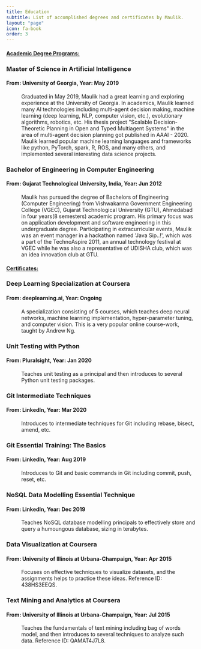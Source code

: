 ```yaml
---
title: Education
subtitle: List of accomplished degrees and certificates by Maulik.
layout: "page"
icon: fa-book
order: 3
---
```


<h4> <b> <u>Academic Degree Programs: </u> </b> </h4>
<dl>
  <dt> <h3>Master of Science in Artificial Intelligence</h3>  <h4>From: University of Georgia, Year: May 2019</h4></dt>
  <dd>
    <p>
    Graduated in May 2019, Maulik had a great learning and exploring experience at the University of Georgia. In academics, Maulik learned many AI technologies including multi-agent decision making, machine learning (deep learning, NLP, computer vision, etc.), evolutionary algorithms, robotics, etc. His thesis project "Scalable Decision-Theoretic Planning in Open and Typed Multiagent Systems" in the area of multi-agent decision planning got published in AAAI - 2020. Maulik learned popular machine learning languages and frameworks like python, PyTorch, spark, R, ROS, and many others, and implemented several interesting data science projects.
    </p>

<!--    <p>While at school, Maulik worked at EITS in the Student Information and Systems team for approximately two years. Maulik was awarded the UGA Student Employee of the Year, 2017 by the UGA Career Center. Maulik also enjoyed working at the Bolton Dining commons and learned to work as a blue-color worker.

    </p> -->

<!--    <p>
    Apart from the academics, Maulik participated in many extra-curricular activities at UGA. Maulik participated in UGA Grad school leadership program, where he worked on his leadership and communication skills, while accomplished a community project for teaching soft-skills to the middle school children. Additionally, Maulik volunteered at UGA Red-Cross and Speak out for species at UGA. Interestingly, Maulik learned swing, Latin and ballroom dancing while at school, which is now one of his favorite hobbies.
    </p> -->
  </dd>

  <dt> <h3>Bachelor of Engineering in Computer Engineering </h3> <h4>From: Gujarat Technological University, India, Year: Jun 2012</h4></dt>
  <dd>
  Maulik has pursued the degree of Bachelors of Engineering (Computer Engineering) from Vishwakarma Government Engineering College (VGEC), Gujarat Technological University (GTU), Ahmedabad in four years(8 semesters) academic program. His primary focus was on application development and software engineering in this undergraduate degree. Participating in extracurricular events, Maulik was an event manager in a hackathon named 'Java Sip..!', which was a part of the TechnoAspire 2011, an annual technology festival at VGEC while he was also a representative of UDISHA club, which was an idea innovation club at GTU.
  </dd>

</dl>

<h4> <u> <b> Certificates:</b> </u> </h4>
<dl>
  <dt> <h3>Deep Learning Specialization at Coursera</h3>  <h4>From: deeplearning.ai, Year: Ongoing</h4></dt>
  <dd>
  A specialization consisting of 5 courses, which teaches deep neural networks, machine learning implementation, hyper-parameter tuning, and computer vision. This is a very popular online course-work, taught by Andrew Ng.
  </dd>

  <dt> <h3>Unit Testing with Python</h3>  <h4>From: Pluralsight, Year: Jan 2020</h4></dt>
  <dd>
  Teaches unit testing as a principal and then introduces to several Python unit testing packages.
  </dd>

  <dt> <h3>Git Intermediate Techniques</h3>  <h4>From: LinkedIn, Year: Mar 2020</h4></dt>
  <dd>
  Introduces to intermediate techniques for Git including rebase, bisect, amend, etc.
  </dd>

  <dt> <h3>Git Essential Training: The Basics</h3>  <h4>From: LinkedIn, Year: Aug 2019</h4></dt>
  <dd>
  Introduces to Git and basic commands in Git including commit, push, reset, etc.
  </dd>

  <dt> <h3>NoSQL Data Modelling Essential Technique</h3>  <h4>From: LinkedIn, Year: Dec 2019</h4></dt>
  <dd>
  Teaches NoSQL database modelling principals to effectively store and query a humoungous database, sizing in terabytes.
  </dd>

  <dt> <h3>Data Visualization at Coursera</h3>  <h4>From: University of Illinois at Urbana-Champaign, Year: Apr 2015</h4></dt>
  <dd>
   Focuses on effective techniques to visualize datasets, and the assignments helps to practice these ideas. Reference ID: 438HS3EEQS.
  </dd>

  <dt> <h3>Text Mining and Analytics at Coursera</h3>  <h4>From: University of Illinois at Urbana-Champaign, Year: Jul 2015</h4></dt>
  <dd>
  Teaches the fundamentals of text mining including bag of words model, and then introduces to several techniques to analyze such data. Reference ID: QAMAT4J7L8.
  </dd>
</dl>
